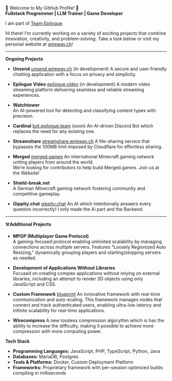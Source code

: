 🌟 Welcome to My GitHub Profile! 🌟  
**Fullstack Programmer | LLM Trainer | Game Developer**  

I am part of [Team Epilogue](https://epilogue.team).

Hi there! I'm currently working on a variety of exciting projects that combine innovation, creativity, and problem-solving. Take a look below or visit my personal website at [wireway.ch](https://wireway.ch)!

---

**Ongoing Projects**  

- **Unsend**  [unsend.wireway.ch](https://unsend.wireway.ch) (in development)
  A secure and user-friendly chatting application with a focus on privacy and simplicity.  

- **Epilogue Video**  [epilogue.video](https://epilogue.video) (in development)
  A modern video streaming platform delivering seamless and reliable streaming experiences.  

- **Watchtower**  
  An AI-powered tool for detecting and classifying content types with precision.  

- **Cardinal**   [bot.epilogue.team](https://bot.epilogue.team) (soon)
  An AI-driven Discord Bot which replaces the need for any existing one.

- **Streamshare**  [streamshare.wireway.ch](https://streamshare.wirway.ch)
  A file-sharing service that bypasses the 100MB limit imposed by Cloudflare for effortless sharing.  

- **Merged**  [merged.games](https://merged.games)
  An international Minecraft gaming network uniting players from around the world.  
  We’re looking for contributors to help build Merged.games. Join us at the Website!

- **Shield-break.net**  
  A German Minecraft gaming network fostering community and competitive gameplay.  

- **Gippity.chat**  [gippity.chat](https://gippity.chat)
  An AI which intentionally answers every question incorrectly! I only made the Ai part and the Backend.

---

🛠**Additional Projects**  

- **MPGP (Multiplayer Game Protocol)**  
  A gaming-focused protocol enabling unlimited scalability by managing connections across multiple servers. Features "Loosely Regionized Auto Resizing," dynamically grouping players and starting/stopping servers as needed.  

- **Development of Applications Without Libraries**  
  Focused on creating complex applications without relying on external libraries, including an attempt to render 3D objects using only JavaScript and CSS.  

- **Custom Framework**   [blueprint](https://git.eplg.services/epilogue/blueprint)
  An innovative framework with real-time communication and auto-scaling. This framework manages nodes that connect and track authenticated users, enabling ultra-low latency and infinite scalability for real-time applications.  

- **Wirecompress**
  A new lossless compression algorythm which is has the ability to increase the difficulty, making it possible to achieve more compression with more computing power.


**Tech Stack**  

- **Programming Languages:** JavaScript, PHP, TypeScript, Python, Java
- **Databases:** MariaDB, Postgres
- **Tools & Platforms:** Docker, Custom Deployment Platform
- **Frameworks:** Proprietary framework with per-session optimized builds compiling in milliseconds
